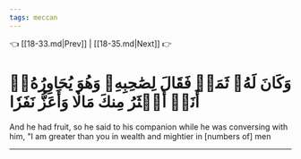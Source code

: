 ```yaml
---
tags: meccan
---
```


👈 [[18-33.md|Prev]] | [[18-35.md|Next]] 👉

# وَكَانَ لَهُۥ ثَمَرٞ فَقَالَ لِصَٰحِبِهِۦ وَهُوَ يُحَاوِرُهُۥٓ أَنَا۠ أَكۡثَرُ مِنكَ مَالٗا وَأَعَزُّ نَفَرٗا

And he had fruit, so he said to his companion while he was conversing with him, "I am greater than you in wealth and mightier in [numbers of] men

---

